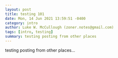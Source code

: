 ```yaml
---
layout: post
title: testing 101
date: Mon, 14 Jun 2021 13:59:51 -0400
category: intro
author: Luke W. McCullough (zoner.notes@gmail.com)
tags: [intro, testing]
summary: testing posting from other places
---
```


testing posting from other places...

